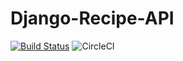 # Django-Recipe-API
[![Build Status](https://travis-ci.com/memetics19/Django-Recipe-API.svg?branch=master)](https://travis-ci.com/memetics19/Django-Recipe-API)
![CircleCI](https://cirrus-ci.com/build/6236223771508736)
